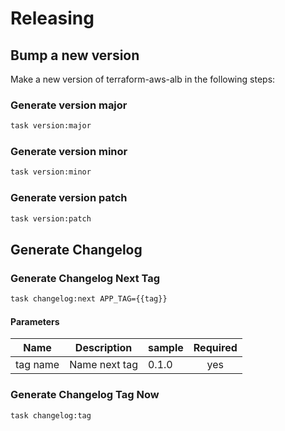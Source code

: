 <!-- Space: Projects -->
<!-- Parent: TerraformAwsAlb -->
<!-- Title: Releasing TerraformAwsAlb -->
<!-- Label: TerraformAwsAlb -->
<!-- Label: Project -->
<!-- Label: Releasing -->
<!-- Include: disclaimer.md -->
<!-- Include: ac:toc -->

# Releasing

## Bump a new version

Make a new version of terraform-aws-alb in the following steps:

### Generate version major

```bash
task version:major
```

### Generate version minor

```bash
task version:minor
```

### Generate version patch

```bash
task version:patch
```

## Generate Changelog

### Generate Changelog Next Tag

```bash
task changelog:next APP_TAG={{tag}}
```

#### Parameters

| Name     | Description   | sample | Required |
| -------- | ------------- | ------ | :------: |
| tag name | Name next tag | 0.1.0  |   yes    |

### Generate Changelog Tag Now

```bash
task changelog:tag
```
